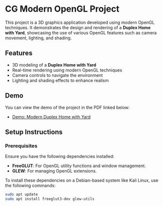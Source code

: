 # CG Modern OpenGL Project

This project is a 3D graphics application developed using modern OpenGL techniques. It demonstrates the design and rendering of a **Duplex Home with Yard**, showcasing the use of various OpenGL features such as camera movement, lighting, and shading.

## Features
- 3D modeling of a **Duplex Home with Yard**
- Real-time rendering using modern OpenGL techniques
- Camera controls to navigate the environment
- Lighting and shading effects to enhance realism

## Demo

You can view the demo of the project in the PDF linked below:
- [Demo: Modern Duplex Home with Yard](https://github.com/ExpC0/CG_Modern_Opengl_Project/blob/main/1907117_Demo_Modern_Duplex_Home_with_Yard.pdf)

## Setup Instructions

### Prerequisites

Ensure you have the following dependencies installed:
- **FreeGLUT**: For OpenGL utility functions and window management.
- **GLEW**: For managing OpenGL extensions.

To install these dependencies on a Debian-based system like Kali Linux, use the following commands:

```bash
sudo apt update
sudo apt install freeglut3-dev glew-utils
